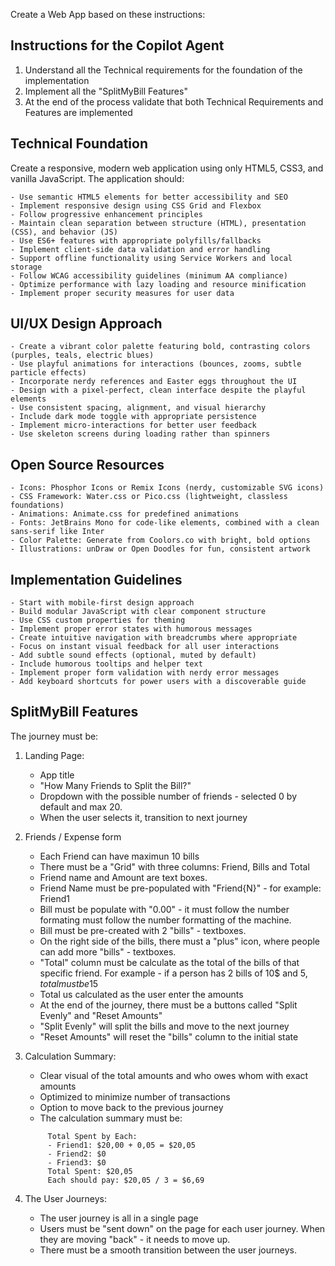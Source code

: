 Create a Web App based on these instructions:

## Instructions for the Copilot Agent ##

1) Understand all the Technical requirements for the foundation of the implementation
2) Implement all the "SplitMyBill Features"
3) At the end of the process validate that both Technical Requirements and Features are implemented


## Technical Foundation

Create a responsive, modern web application using only HTML5, CSS3, and vanilla JavaScript. The application should:

```
- Use semantic HTML5 elements for better accessibility and SEO
- Implement responsive design using CSS Grid and Flexbox
- Follow progressive enhancement principles
- Maintain clean separation between structure (HTML), presentation (CSS), and behavior (JS)
- Use ES6+ features with appropriate polyfills/fallbacks
- Implement client-side data validation and error handling
- Support offline functionality using Service Workers and local storage
- Follow WCAG accessibility guidelines (minimum AA compliance)
- Optimize performance with lazy loading and resource minification
- Implement proper security measures for user data
```

## UI/UX Design Approach

```
- Create a vibrant color palette featuring bold, contrasting colors (purples, teals, electric blues)
- Use playful animations for interactions (bounces, zooms, subtle particle effects)
- Incorporate nerdy references and Easter eggs throughout the UI
- Design with a pixel-perfect, clean interface despite the playful elements
- Use consistent spacing, alignment, and visual hierarchy
- Include dark mode toggle with appropriate persistence
- Implement micro-interactions for better user feedback
- Use skeleton screens during loading rather than spinners
```

## Open Source Resources

```
- Icons: Phosphor Icons or Remix Icons (nerdy, customizable SVG icons)
- CSS Framework: Water.css or Pico.css (lightweight, classless foundations)
- Animations: Animate.css for predefined animations
- Fonts: JetBrains Mono for code-like elements, combined with a clean sans-serif like Inter
- Color Palette: Generate from Coolors.co with bright, bold options
- Illustrations: unDraw or Open Doodles for fun, consistent artwork
```

## Implementation Guidelines

```
- Start with mobile-first design approach
- Build modular JavaScript with clear component structure
- Use CSS custom properties for theming
- Implement proper error states with humorous messages
- Create intuitive navigation with breadcrumbs where appropriate
- Focus on instant visual feedback for all user interactions
- Add subtle sound effects (optional, muted by default)
- Include humorous tooltips and helper text
- Implement proper form validation with nerdy error messages
- Add keyboard shortcuts for power users with a discoverable guide
```

## SplitMyBill Features

The journey must be:

1) Landing Page:
   - App title
   - "How Many Friends to Split the Bill?"
   - Dropdown with the possible number of friends - selected 0 by default and max 20.
   - When the user selects it, transition to next journey

2) Friends / Expense form
   - Each Friend can have maximun 10 bills
   - There must be a "Grid" with three columns: Friend, Bills and Total
   - Friend name and Amount are text boxes.
   - Friend Name must be pre-populated with "Friend{N}" - for example: Friend1
   - Bill must be populate with "0.00" - it must follow the number formating must follow the number formatting of the machine.
   - Bill must be pre-created with 2 "bills" - textboxes.
   - On the right side of the bills, there must a "plus" icon, where people can add more "bills" - textboxes.
   - "Total" column must be calculate as the total of the bills of that specific friend. For example - if a person has 2 bills of 10$ and 5$, total must be 15$
   - Total us calculated as the user enter the amounts
   - At the end of the journey, there must be a buttons called "Split Evenly" and "Reset Amounts"
   - "Split Evenly" will split the bills and move to the next journey
   - "Reset Amounts" will reset the "bills" column to the initial state

3) Calculation Summary:
   - Clear visual of the total amounts and who owes whom with exact amounts
   - Optimized to minimize number of transactions
   - Option to move back to the previous journey 
   - The calculation summary must be:

   ```
        Total Spent by Each:
        - Friend1: $20,00 + 0,05 = $20,05
        - Friend2: $0
        - Friend3: $0
        Total Spent: $20,05
        Each should pay: $20,05 / 3 = $6,69
   ```

4) The User Journeys:
   - The user journey is all in a single page
   - Users must be "sent down" on the page for each user journey. When they are moving "back" - it needs to move up.
   - There must be a smooth transition between the user journeys.

